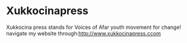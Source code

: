 # Xukkocinapress
Xukkocina press stands for Voices of Afar youth movement for change!
navigate my website through:http://www.xukkocinapress.ccom

